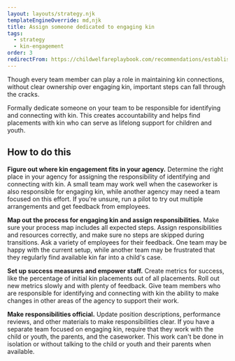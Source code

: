 ```yaml
---
layout: layouts/strategy.njk
templateEngineOverride: md,njk
title: Assign someone dedicated to engaging kin
tags:
  - strategy
  - kin-engagement
order: 3
redirectFrom: https://childwelfareplaybook.com/recommendations/establish-a-dedicated-family-finding-responsibility/
---
```

Though every team member can play a role in maintaining kin connections, without clear ownership over engaging kin, important steps can fall through the cracks. 

Formally dedicate someone on your team to be responsible for identifying and connecting with kin. This creates accountability and helps find placements with kin who can serve as lifelong support for children and youth.

## How to do this

**Figure out where kin engagement fits in your agency.** Determine the right place in your agency for assigning the responsibility of identifying and connecting with kin. A small team may work well when the caseworker is also responsible for engaging kin, while another agency may need a team focused on this effort. If you're unsure, run a pilot to try out multiple arrangements and get feedback from employees.

**Map out the process for engaging kin and assign responsibilities.** Make sure your process map includes all expected steps. Assign responsibilities and resources correctly, and make sure no steps are skipped during transitions. Ask a variety of employees for their feedback. One team may be happy with the current setup, while another team may be frustrated that they regularly find available kin far into a child's case.

**Set up success measures and empower staff.** Create metrics for success, like the percentage of initial kin placements out of all placements. Roll out new metrics slowly and with plenty of feedback. Give team members who are responsible for identifying and connecting with kin the ability to make changes in other areas of the agency to support their work.

**Make responsibilities official.** Update position descriptions, performance reviews, and other materials to make responsibilities clear. If you have a separate team focused on engaging kin, require that they work with the child or youth, the parents, and the caseworker. This work can't be done in isolation or without talking to the child or youth and their parents when available.
